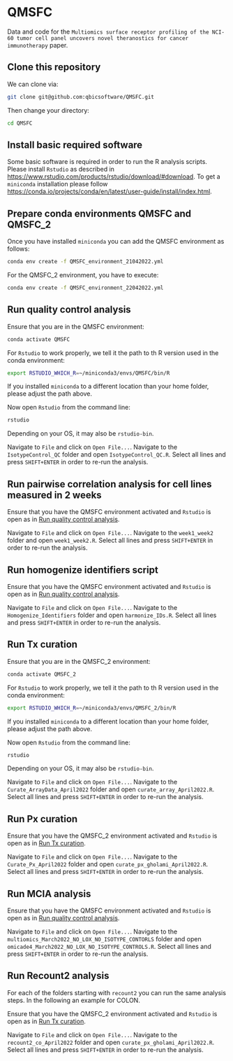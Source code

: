 # QMSFC

Data and code for the `Multiomics surface receptor profiling of the NCI-60 tumor cell panel uncovers novel theranostics for cancer immunotherapy` paper.

## Clone this repository

We can clone via:

```bash
git clone git@github.com:qbicsoftware/QMSFC.git
```

Then change your directory:

```bash
cd QMSFC
```

## Install basic required software

Some basic software is required in order to run the R analysis scripts. Please install `Rstudio` as described in https://www.rstudio.com/products/rstudio/download/#download. To get a `miniconda` installation please follow https://conda.io/projects/conda/en/latest/user-guide/install/index.html.

## Prepare conda environments QMSFC and QMSFC_2

Once you have installed `miniconda` you can add the QMSFC environment as follows:

```bash
conda env create -f QMSFC_environment_21042022.yml
```

For the QMSFC_2 environment, you have to execute:

```bash
conda env create -f QMSFC_environment_22042022.yml
```

## Run quality control analysis

Ensure that you are in the QMSFC environment:

```bash
conda activate QMSFC
```

For `Rstudio` to work properly, we tell it the path to th R version used in the conda environment:

```bash
export RSTUDIO_WHICH_R=~/miniconda3/envs/QMSFC/bin/R
```

If you installed `miniconda` to a different location than your home folder, please adjust the path above.

Now open `Rstudio` from the command line:

```bash
rstudio
```

Depending on your OS, it may also be `rstudio-bin`.

Navigate to `File` and click on `Open File...`. Navigate to the `IsotypeControl_QC` folder and open `IsotypeControl_QC.R`. Select all lines and press `SHIFT+ENTER` in order to re-run the analysis.

## Run pairwise correlation analysis for cell lines measured in 2 weeks

Ensure that you have the QMSFC environment activated and `Rstudio` is open as in [Run quality control analysis](#run-quality-control-analysis).

Navigate to `File` and click on `Open File...`. Navigate to the `week1_week2` folder and open `week1_week2.R`. Select all lines and press `SHIFT+ENTER` in order to re-run the analysis.

## Run homogenize identifiers script

Ensure that you have the QMSFC environment activated and `Rstudio` is open as in [Run quality control analysis](#run-quality-control-analysis).

Navigate to `File` and click on `Open File...`. Navigate to the `Homogenize_Identifiers` folder and open `harmonize_IDs.R`. Select all lines and press `SHIFT+ENTER` in order to re-run the analysis.

## Run Tx curation

Ensure that you are in the QMSFC_2 environment:

```bash
conda activate QMSFC_2
```

For `Rstudio` to work properly, we tell it the path to th R version used in the conda environment:

```bash
export RSTUDIO_WHICH_R=~/miniconda3/envs/QMSFC_2/bin/R
```

If you installed `miniconda` to a different location than your home folder, please adjust the path above.

Now open `Rstudio` from the command line:

```bash
rstudio
```

Depending on your OS, it may also be `rstudio-bin`.

Navigate to `File` and click on `Open File...`. Navigate to the `Curate_ArrayData_April2022` folder and open `curate_array_April2022.R`. Select all lines and press `SHIFT+ENTER` in order to re-run the analysis.

## Run Px curation

Ensure that you have the QMSFC_2 environment activated and `Rstudio` is open as in [Run Tx curation](#run-tx-curation).

Navigate to `File` and click on `Open File...`. Navigate to the `Curate_Px_April2022` folder and open `curate_px_gholami_April2022.R`. Select all lines and press `SHIFT+ENTER` in order to re-run the analysis.

## Run MCIA analysis

Ensure that you have the QMSFC environment activated and `Rstudio` is open as in [Run quality control analysis](#run-quality-control-analysis).

Navigate to `File` and click on `Open File...`. Navigate to the `multiomics_March2022_NO_LOX_NO_ISOTYPE_CONTORLS` folder and open `omicade4_March2022_NO_LOX_NO_ISOTYPE_CONTROLS.R`. Select all lines and press `SHIFT+ENTER` in order to re-run the analysis.

## Run Recount2 analysis

For each of the folders starting with `recount2` you can run the same analysis steps. In the following an example for COLON.

Ensure that you have the QMSFC_2 environment activated and `Rstudio` is open as in [Run Tx curation](#run-tx-curation).

Navigate to `File` and click on `Open File...`. Navigate to the `recount2_co_April2022` folder and open `curate_px_gholami_April2022.R`. Select all lines and press `SHIFT+ENTER` in order to re-run the analysis.
